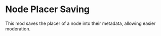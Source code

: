 # Node Placer Saving

This mod saves the placer of a node into their metadata, allowing easier moderation.
